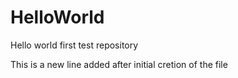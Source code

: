 HelloWorld
==========

Hello world first test repository

This is a new line added after initial cretion of the file
